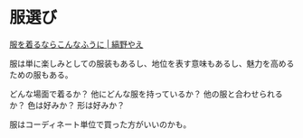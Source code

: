 # 服選び

[服を着るならこんなふうに | 縞野やえ](https://www.amazon.co.jp/dp/B018V21MIW)

服は単に楽しみとしての服装もあるし、地位を表す意味もあるし、魅力を高めるための服もある。

どんな場面で着るか？
他にどんな服を持っているか？
他の服と合わせられるか？
色は好みか？
形は好みか？

服はコーディネート単位で買った方がいいのかも。
